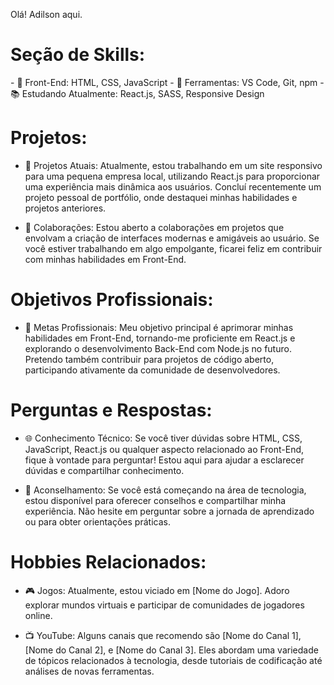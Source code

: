Olá! Adilson aqui.
<h1>Seção de Skills:</h1>
  - 🔧 Front-End: HTML, CSS, JavaScript
  - 🚀 Ferramentas: VS Code, Git, npm
  - 📚 Estudando Atualmente: React.js, SASS, Responsive Design

<h1>Projetos:</h1>

  - 💼 Projetos Atuais: Atualmente, estou trabalhando em um site responsivo para uma pequena empresa local, utilizando React.js para proporcionar uma experiência mais dinâmica aos usuários. Concluí recentemente um projeto pessoal de portfólio, onde destaquei minhas habilidades e projetos anteriores.

  - 🤝 Colaborações: Estou aberto a colaborações em projetos que envolvam a criação de interfaces modernas e amigáveis ao usuário. Se você estiver trabalhando em algo empolgante, ficarei feliz em contribuir com minhas habilidades em Front-End.

<h1>Objetivos Profissionais:</h1>

  - 🎯 Metas Profissionais: Meu objetivo principal é aprimorar minhas habilidades em Front-End, tornando-me proficiente em React.js e explorando o desenvolvimento Back-End com Node.js no futuro. Pretendo também contribuir para projetos de código aberto, participando ativamente da comunidade de desenvolvedores.

<h1>Perguntas e Respostas:</h1>

  - 🌐 Conhecimento Técnico: Se você tiver dúvidas sobre HTML, CSS, JavaScript, React.js ou qualquer aspecto relacionado ao Front-End, fique à vontade para perguntar! Estou aqui para ajudar a esclarecer dúvidas e compartilhar conhecimento.

  - 🤔 Aconselhamento: Se você está começando na área de tecnologia, estou disponível para oferecer conselhos e compartilhar minha experiência. Não hesite em perguntar sobre a jornada de aprendizado ou para obter orientações práticas.

<h1>Hobbies Relacionados:</h1>

  - 🎮 Jogos: Atualmente, estou viciado em [Nome do Jogo]. Adoro explorar mundos virtuais e participar de comunidades de jogadores online.

  - 📺 YouTube: Alguns canais que recomendo são [Nome do Canal 1], [Nome do Canal 2], e [Nome do Canal 3]. Eles abordam uma variedade de tópicos relacionados à tecnologia, desde tutoriais de codificação até análises de novas ferramentas.
<!--
**AdilsonJPB/AdilsonJPB** is a ✨ _special_ ✨ repository because its `README.md` (this file) appears on your GitHub profile.

Here are some ideas to get you started:

- 🔭 I’m currently working on ...
- 🌱 I’m currently learning ...
- 👯 I’m looking to collaborate on ...
- 🤔 I’m looking for help with ...
- 💬 Ask me about ...
- 📫 How to reach me: ...
- 😄 Pronouns: ...
- ⚡ Fun fact: ...
-->
